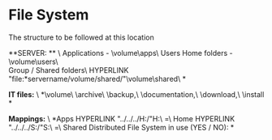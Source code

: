 # File System

The structure to be followed at this location

**SERVER: ** \\
Applications - \volume\apps\\
Users Home folders - \volume\users\\\
Group / Shared folders\\
HYPERLINK "file:*servername/volume/shared/"\volume\shared\ *

**IT files:** \\
*\volume\\
\archive\\
\backup,\\
\documentation,\\
\download,\\
\install *

**Mappings:** \\
*Apps HYPERLINK "../../../H:/"H:\ =\\
Home HYPERLINK "../../../S:/"S:\ =\\
Shared Distributed File System in use (YES / NO): *

